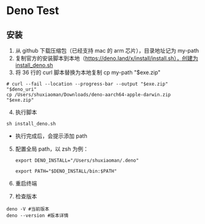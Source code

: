 # Deno Test

## 安装

1. 从 github 下载压缩包（已经支持 mac 的 arm 芯片），目录地址记为 my-path
2. 复制官方的安装脚本到本地（https://deno.land/x/install/install.sh），创建为install_deno.sh
3. 将 36 行的 curl 脚本替换为本地复制 cp my-path "$exe.zip"

```shell
# curl --fail --location --progress-bar --output "$exe.zip" "$deno_uri"
cp /Users/shuxiaoman/Downloads/deno-aarch64-apple-darwin.zip "$exe.zip"
```

4. 执行脚本

```shell
sh install_deno.sh
```

- 执行完成后，会提示添加 path

5. 配置全局 path，以 zsh 为例：

   `export DENO_INSTALL="/Users/shuxiaoman/.deno"`

   `export PATH="$DENO_INSTALL/bin:$PATH"`

6. 重启终端
7. 检查版本

```shell
deno -V #当前版本
deno --version #版本详情
```
